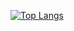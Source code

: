 [![Top Langs](https://github-readme-stats.vercel.app/api/top-langs/?username=mario343)](https://github.com/mario343/github-readme-stats)

